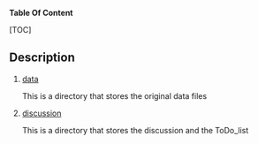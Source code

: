 **Table Of Content**

[TOC]

## Description

1. [data](data) 

   This is a directory that stores the original data files

2. [discussion](discussion)

   This is a directory that stores the discussion and the ToDo_list
